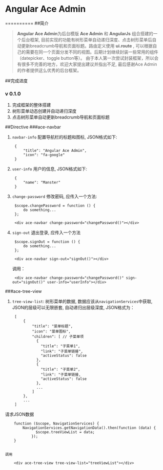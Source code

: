 # Angular Ace Admin
==========
##简介
>**Angular Ace Admin**为后台模版 **Ace Admin** 和 **AngularJs** 组合搭建的一个后台框架, 目前实现的功能有树形菜单自动递归深度、点击树形菜单后自动更新breadcrumb导航和页面标题。路由定义使用 **ui.route** , 可以根据自己的需要在同一个页面分发不同的视图。后期计划继续封装一些常用的组件（datepicker、toggle button等）。
由于本人第一次尝试封装框架，所以会有很多不完善的地方，欢迎大家提出建议并指出不足, 最后感谢Ace Admin的作者提供这么优秀的后台框架。

##完成进度
### v 0.1.0
1. 完成框架的整体搭建
2. 树形菜单动态创建并自动递归深度
3. 点击树形菜单自动更新breadcrumb导航和页面标题


##Directive
###ace-navbar
1. `navbar-info` 配置导航栏的标题和图标,
JSON格式如下:

		{
			"title": "Angular Ace Admin",
			"icon": "fa-google"
		}
2. `user-info` 用户的信息,
JSON格式如下:

		{
			"name": "Manster"
		}
		
3. `change-password` 修改密码, 应传入一个方法:
		
		$scope.changePassword = function () {
			do something...
		};
		
		<div ace-navbar change-password="changePassword()"></div>
		
4. `sign-out` 退出登录, 应传入一个方法
		
		$scope.signOut = function () {
			do something...
		};
		
		<div ace-navbar sign-out="signOut()"></div>
		
	调用：

		<div ace-navbar change-password="changePassword()" sign-out="signOut()" user-info="userInfo"></div>
		

###ace-tree-view
1. `tree-view-list`: 树形菜单的数据, 数据应该从`navigationServices`中获取, JSON的层级可以无限嵌套, 自动递归出层级深度, JSON格式为：
		
		[
			{
    			"title": "菜单标题",
			    "icon": "菜单图标",
			    "children": [ // 子菜单项
			      {
        			"title": "子菜单1",
		        	"link": "子菜单链接",
	        		"activeStatus": false
			      },
			      {
        			"title": "子菜单2",
		        	"link": "子菜单链接,
					"activeStatus": false
			      },
			      ...
				]
			},
			...
		]
请求JSON数据
		
		function ($scope, NavigationServices) {
			NavigationServices.getNavigationData().then(function (data) {
                  $scope.treeViewList = data;
                });
       	}
 		
 		
 	调用
 	
 		<div ace-tree-view tree-view-list="treeViewList"></div>
	
